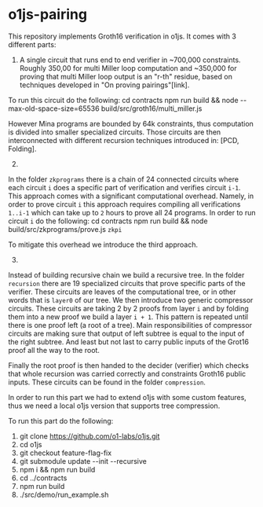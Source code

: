 # o1js-pairing

This repository implements Groth16 verification in o1js. 
It comes with 3 different parts: 

1. A single circuit that runs end to end verifier in ~700,000 constraints. 
Roughly 350,00 for multi Miller loop computation and ~350,000 for proving that multi Miller loop output is an "r-th" residue,
based on techniques developed in "On proving pairings"[link].

To run this circuit do the following: 
    cd contracts 
    npm run build && node --max-old-space-size=65536 build/src/groth16/multi_miller.js

However Mina programs are bounded by 64k constraints, thus computation is divided into smaller specialized circuits. 
Those circuits are then interconnected with different recursion techniques introduced in: [PCD, Folding]. 

2. 
In the folder `zkprograms` there is a chain of 24 connected circuits where each circuit `i` does a specific part of verification and verifies circuit `i-1`. This approach comes with a significant computational overhead. 
Namely, in order to prove circuit `i` this approach requires compiling all verifications `1..i-1` which can take up to `2` hours to prove all 24 programs. 
In order to run circuit `i` do the following: 
    cd contracts 
    npm run build && node build/src/zkprograms/prove.js `zkpi` 

To mitigate this overhead we introduce the third approach. 

3. 
Instead of building recursive chain we build a recursive tree. 
In the folder `recursion` there are 19 specialized circuits that prove specific parts of the verifier. 
These circuits are leaves of the computational tree, or in other words that is `layer0` of our tree. 
We then introduce two generic compressor circuits. 
These circuits are taking 2 by 2 proofs from layer `i` and by folding them into a new proof we build a layer `i + 1`. 
This pattern is repeated until there is one proof left (a root of a tree). 
Main responsibilities of compressor circuits are making sure that output of left subtree is equal to the input of the right subtree. 
And least but not last to carry public inputs of the Grot16 proof all the way to the root. 

Finally the root proof is then handed to the decider (verifier) which checks that whole recursion was carried correctly and constraints Groth16 public inputs. These circuits can be found in the folder `compression`. 

In order to run this part we had to extend o1js with some custom features, thus we need a local o1js version that supports tree compression.  

To run this part do the following: 

1. git clone https://github.com/o1-labs/o1js.git
2. cd o1js
3. git checkout feature-flag-fix 
4. git submodule update --init --recursive
4. npm i && npm run build 
5. cd ../contracts 
6. npm run build 
7. ./src/demo/run_example.sh  





